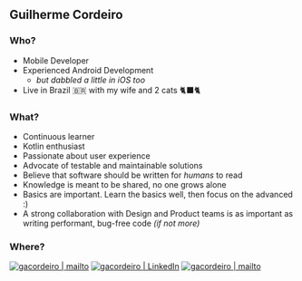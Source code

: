 ## Guilherme Cordeiro

### Who?
- Mobile Developer
- Experienced Android Development 
  - _but dabbled a little in iOS too_
- Live in Brazil 🇧🇷 with my wife and 2 cats 🐈‍⬛🐈

### What?
- Continuous learner
- Kotlin enthusiast
- Passionate about user experience
- Advocate of testable and maintainable solutions
- Believe that software should be written for _humans_ to read
- Knowledge is meant to be shared, no one grows alone
- Basics are important. Learn the basics well, then focus on the advanced :)
- A strong collaboration with Design and Product teams is as important as writing performant, bug-free code _(if not more)_

### Where?
[<img alt="gacordeiro | mailto" src="https://img.shields.io/badge/Gmail-D14836?logo=gmail&logoColor=white" />](mailto:gacordeiro@gmail.com)
[<img alt="gacordeiro | LinkedIn"  src="https://img.shields.io/badge/linkedin-%230077B5.svg?logo=linkedin&logoColor=white" />](https://www.linkedin.com/in/guilhermecordeiro)
[<img alt="gacordeiro | mailto" src="https://img.shields.io/badge/Developers-3DDC84?logo=android&logoColor=white" />](https://developers.google.com/profile/u/gacordeiro)
